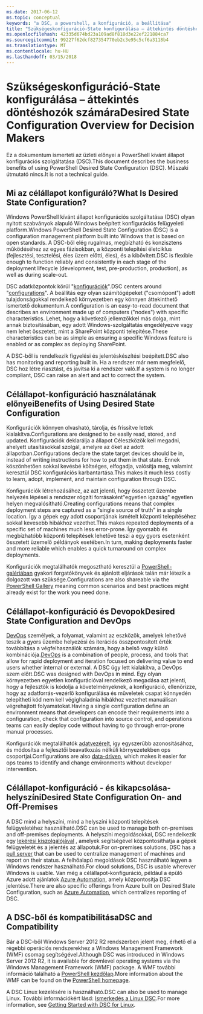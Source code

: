 ```yaml
---
ms.date: 2017-06-12
ms.topic: conceptual
keywords: "a DSC, a powershell, a konfiguráció, a beállítása"
title: "Szükségeskonfiguráció-State konfigurálása – áttekintés döntéshozók számára"
ms.openlocfilehash: 42335d674bd23a109ad8f818d3e22ef221884ca7
ms.sourcegitcommit: 99227f62dcf827354770eb2c3e95c5cf6a3118b4
ms.translationtype: MT
ms.contentlocale: hu-HU
ms.lasthandoff: 03/15/2018
---
```

# <a name="desired-state-configuration-overview-for-decision-makers"></a><span data-ttu-id="29189-103">Szükségeskonfiguráció-State konfigurálása – áttekintés döntéshozók számára</span><span class="sxs-lookup"><span data-stu-id="29189-103">Desired State Configuration Overview for Decision Makers</span></span>

<span data-ttu-id="29189-104">Ez a dokumentum ismerteti az üzleti előnyei a PowerShell kívánt állapot konfigurációs szolgáltatása (DSC).</span><span class="sxs-lookup"><span data-stu-id="29189-104">This document describes the business benefits of using PowerShell Desired State Configuration (DSC).</span></span> <span data-ttu-id="29189-105">Műszaki útmutató nincs.</span><span class="sxs-lookup"><span data-stu-id="29189-105">It is not a technical guide.</span></span>

## <a name="what-is-desired-state-configuration"></a><span data-ttu-id="29189-106">Mi az célállapot konfiguráló?</span><span class="sxs-lookup"><span data-stu-id="29189-106">What Is Desired State Configuration?</span></span>

<span data-ttu-id="29189-107">Windows PowerShell kívánt állapot konfigurációs szolgáltatása (DSC) olyan nyitott szabványok alapuló Windows beépített konfigurációs felügyeleti platform.</span><span class="sxs-lookup"><span data-stu-id="29189-107">Windows PowerShell Desired State Configuration (DSC) is a configuration management platform built into Windows that is based on open standards.</span></span> <span data-ttu-id="29189-108">A DSC-ből elég rugalmas, megbízható és konzisztens működéséhez az egyes fázisokban, a központi telepítési életciklus (fejlesztési, tesztelési, éles üzem előtti, éles), és a kibővített.</span><span class="sxs-lookup"><span data-stu-id="29189-108">DSC is flexible enough to function reliably and consistently in each stage of the deployment lifecycle (development, test, pre-production, production), as well as during scale-out.</span></span> 

<span data-ttu-id="29189-109">DSC adatközpontok körül "[konfigurációk](https://msdn.microsoft.com/powershell/dsc/configurations)".</span><span class="sxs-lookup"><span data-stu-id="29189-109">DSC centers around "[configurations](https://msdn.microsoft.com/powershell/dsc/configurations)".</span></span>
<span data-ttu-id="29189-110">A beállítás egy olyan számítógépeket ("csomópont") adott tulajdonságokkal rendelkező környezetben egy könnyen áttekinthető ismertető dokumentum.</span><span class="sxs-lookup"><span data-stu-id="29189-110">A configuration is an easy-to-read document that describes an environment made up of computers ("nodes") with specific characteristics.</span></span> <span data-ttu-id="29189-111">Lehet, hogy a következő jellemzőkkel más dolga, mint annak biztosításában, egy adott Windows-szolgáltatás engedélyezve vagy nem lehet összetett, mint a SharePoint központi telepítése.</span><span class="sxs-lookup"><span data-stu-id="29189-111">These characteristics can be as simple as ensuring a specific Windows feature is enabled or as complex as deploying SharePoint.</span></span> 

<span data-ttu-id="29189-112">A DSC-ből is rendelkezik figyelési és jelentéskészítési beépített.</span><span class="sxs-lookup"><span data-stu-id="29189-112">DSC also has monitoring and reporting built in.</span></span> <span data-ttu-id="29189-113">Ha a rendszer már nem megfelelő, DSC hoz létre riasztást, és javítsa ki a rendszer való.</span><span class="sxs-lookup"><span data-stu-id="29189-113">If a system is no longer compliant, DSC can raise an alert and act to correct the system.</span></span> 

## <a name="benefits-of-using-desired-state-configuration"></a><span data-ttu-id="29189-114">Célállapot-konfiguráció használatának előnyei</span><span class="sxs-lookup"><span data-stu-id="29189-114">Benefits of Using Desired State Configuration</span></span>

<span data-ttu-id="29189-115">Konfigurációk könnyen olvasható, tárolja, és frissítve lettek kialakítva.</span><span class="sxs-lookup"><span data-stu-id="29189-115">Configurations are designed to be easily read, stored, and updated.</span></span> <span data-ttu-id="29189-116">Konfigurációk deklarálja a állapot Céleszközök kell megadni, ahelyett utasításokkal szolgál, amelyre az őket az adott állapotban.</span><span class="sxs-lookup"><span data-stu-id="29189-116">Configurations declare the state target devices should be in, instead of writing instructions for how to put them in that state.</span></span> <span data-ttu-id="29189-117">Ennek köszönhetően sokkal kevésbé költséges, elfogadja, valósítja meg, valamint keresztül DSC konfigurációs karbantartása.</span><span class="sxs-lookup"><span data-stu-id="29189-117">This makes it much less costly to learn, adopt, implement, and maintain configuration through DSC.</span></span> 

<span data-ttu-id="29189-118">Konfigurációk létrehozásához, az azt jelenti, hogy összetett üzembe helyezés lépései a rendszer rögzíti forrásaként"egyetlen igazság" egyetlen helyen megvalósítható.</span><span class="sxs-lookup"><span data-stu-id="29189-118">Creating configurations means that complex deployment steps are captured as a "single source of truth" in a single location.</span></span> <span data-ttu-id="29189-119">Így a gépek egy adott csoportjának ismételt központi telepítéséhez sokkal kevesebb hibákhoz vezethet.</span><span class="sxs-lookup"><span data-stu-id="29189-119">This makes repeated deployments of a specific set of machines much less error-prone.</span></span> <span data-ttu-id="29189-120">Így gyorsabb és megbízhatóbb központi telepítések lehetővé teszi a egy gyors esetenként összetett üzemelő példányok esetében.</span><span class="sxs-lookup"><span data-stu-id="29189-120">In turn, making deployments faster and more reliable which enables a quick turnaround on complex deployments.</span></span>

<span data-ttu-id="29189-121">Konfigurációk megtalálhatók megosztható keresztül a [PowerShell-galériában](https://powershellgallery.com) gyakori forgatókönyvek és ajánlott eljárások talán már létezik a dolgozott van szüksége.</span><span class="sxs-lookup"><span data-stu-id="29189-121">Configurations are also shareable via the [PowerShell Gallery](https://powershellgallery.com) meaning common scenarios and best practices might already exist for the work you need done.</span></span>


## <a name="desired-state-configuration-and-devops"></a><span data-ttu-id="29189-122">Célállapot-konfiguráció és Devopok</span><span class="sxs-lookup"><span data-stu-id="29189-122">Desired State Configuration and DevOps</span></span>

<span data-ttu-id="29189-123">[DevOps](http://blogs.technet.com/b/ashleymcglone/archive/2015/11/20/devops-for-n00bs-ie-windows-people.aspx) személyek, a folyamat, valamint az eszközök, amelyek lehetővé teszik a gyors üzembe helyezési és iterációs összpontosított érték továbbítása a végfelhasználók számára, hogy a belső vagy külső kombinációja.</span><span class="sxs-lookup"><span data-stu-id="29189-123">[DevOps](http://blogs.technet.com/b/ashleymcglone/archive/2015/11/20/devops-for-n00bs-ie-windows-people.aspx) is a combination of people, process, and tools that allow for rapid deployment and iteration focused on delivering value to end users whether internal or external.</span></span> <span data-ttu-id="29189-124">A DSC úgy lett kialakítva, a DevOps szem előtt.</span><span class="sxs-lookup"><span data-stu-id="29189-124">DSC was designed with DevOps in mind.</span></span> <span data-ttu-id="29189-125">Egy olyan környezetben egyetlen konfigurációval rendelkező megadása azt jelenti, hogy a fejlesztők is kódolja a követelményeknek, a konfiguráció, ellenőrizze, hogy az adatforrás-vezérlő konfigurálása és műveletek csapat könnyedén telepítheti kód nem kell végighaladnia hibákhoz vezethet manuálisan végrehajtott folyamatokat.</span><span class="sxs-lookup"><span data-stu-id="29189-125">Having a single configuration define an environment means that developers can encode their requirements into a configuration, check that configuration into source control, and operations teams can easily deploy code without having to go through error-prone manual processes.</span></span> 

<span data-ttu-id="29189-126">Konfigurációk megtalálhatók [adatvezérelt](https://msdn.microsoft.com/powershell/dsc/configdata), így egyszerűbb azonosításához, és módosítsa a fejlesztői beavatkozás nélküli környezetekben ops csoportjai.</span><span class="sxs-lookup"><span data-stu-id="29189-126">Configurations are also [data-driven](https://msdn.microsoft.com/powershell/dsc/configdata), which makes it easier for ops teams to identify and change environments without developer intervention.</span></span> 

## <a name="desired-state-configuration-on--and-off-premises"></a><span data-ttu-id="29189-127">Célállapot-konfiguráció - és kikapcsolása-helyszíni</span><span class="sxs-lookup"><span data-stu-id="29189-127">Desired State Configuration On- and Off-Premises</span></span>

<span data-ttu-id="29189-128">A DSC mind a helyszíni, mind a helyszíni központi telepítések felügyeletéhez használható.</span><span class="sxs-lookup"><span data-stu-id="29189-128">DSC can be used to manage both on-premises and off-premises deployments.</span></span> <span data-ttu-id="29189-129">A helyszíni megoldásokkal, DSC rendelkezik egy [lekérési kiszolgálójával](https://msdn.microsoft.com/powershell/dsc/pullserver) , amelyek segítségével központosíthatja a gépek felügyeletét és a jelentés az állapotuk.</span><span class="sxs-lookup"><span data-stu-id="29189-129">For on-premises solutions, DSC has a [pull server](https://msdn.microsoft.com/powershell/dsc/pullserver) that can be used to centralize management of machines and report on their status.</span></span> <span data-ttu-id="29189-130">A felhőalapú megoldások DSC használható legyen a Windows rendszer használható.</span><span class="sxs-lookup"><span data-stu-id="29189-130">For cloud solutions, DSC is usable wherever Windows is usable.</span></span> <span data-ttu-id="29189-131">Van még a célállapot-konfiguráció, például a épülő Azure adott ajánlatok [Azure Automation](https://azure.microsoft.com/en-us/documentation/services/automation/), amely központosítja DSC jelentése.</span><span class="sxs-lookup"><span data-stu-id="29189-131">There are also specific offerings from Azure built on Desired State Configuration, such as [Azure Automation](https://azure.microsoft.com/en-us/documentation/services/automation/), which centralizes reporting of DSC.</span></span> 

## <a name="dsc-and-compatibility"></a><span data-ttu-id="29189-132">A DSC-ből és kompatibilitása</span><span class="sxs-lookup"><span data-stu-id="29189-132">DSC and Compatibility</span></span>

<span data-ttu-id="29189-133">Bár a DSC-ből Windows Server 2012 R2 rendszerben jelent meg, érhető el a régebbi operációs rendszerekhez a Windows Management Framework (WMF) csomag segítségével.</span><span class="sxs-lookup"><span data-stu-id="29189-133">Although DSC was introduced in Windows Server 2012 R2, it is available for downlevel operating systems via the Windows Management Framework (WMF) package.</span></span> <span data-ttu-id="29189-134">A WMF további információ található a [PowerShell kezdőlap](https://msdn.microsoft.com/en-us/powershell/).</span><span class="sxs-lookup"><span data-stu-id="29189-134">More information about the WMF can be found on the [PowerShell homepage](https://msdn.microsoft.com/en-us/powershell/).</span></span> 

<span data-ttu-id="29189-135">A DSC Linux kezelésére is használható.</span><span class="sxs-lookup"><span data-stu-id="29189-135">DSC can also be used to manage Linux.</span></span> <span data-ttu-id="29189-136">További információkért lásd: [Ismerkedés a Linux DSC](https://msdn.microsoft.com/en-us/powershell/dsc/lnxgettingstarted).</span><span class="sxs-lookup"><span data-stu-id="29189-136">For more information, see [Getting Started with DSC for Linux](https://msdn.microsoft.com/en-us/powershell/dsc/lnxgettingstarted).</span></span>

